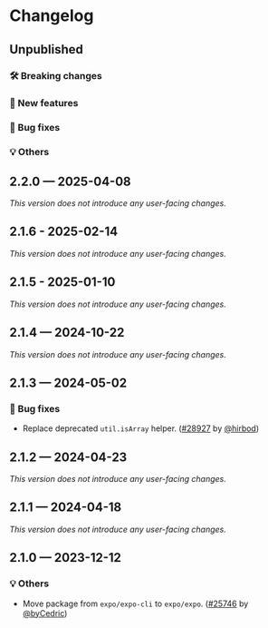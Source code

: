 # Changelog

## Unpublished

### 🛠 Breaking changes

### 🎉 New features

### 🐛 Bug fixes

### 💡 Others

## 2.2.0 — 2025-04-08

_This version does not introduce any user-facing changes._

## 2.1.6 - 2025-02-14

_This version does not introduce any user-facing changes._

## 2.1.5 - 2025-01-10

_This version does not introduce any user-facing changes._

## 2.1.4 — 2024-10-22

_This version does not introduce any user-facing changes._

## 2.1.3 — 2024-05-02

### 🐛 Bug fixes

- Replace deprecated `util.isArray` helper. ([#28927](https://github.com/expo/expo/pull/28927) by [@hirbod](https://github.com/hirbod))

## 2.1.2 — 2024-04-23

_This version does not introduce any user-facing changes._

## 2.1.1 — 2024-04-18

_This version does not introduce any user-facing changes._

## 2.1.0 — 2023-12-12

### 💡 Others

- Move package from `expo/expo-cli` to `expo/expo`. ([#25746](https://github.com/expo/expo/pull/25746) by [@byCedric](https://github.com/byCedric))
